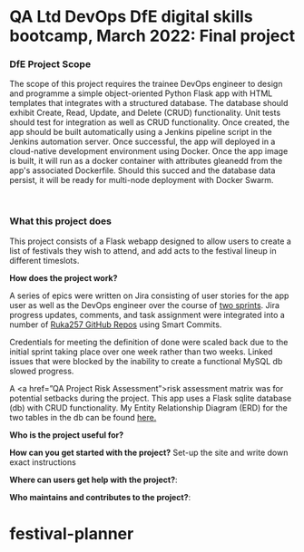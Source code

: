 # QA Ltd DevOps DfE digital skills bootcamp, March 2022: Final project

<h3>DfE Project Scope</h3>
<p>The scope of this project requires the trainee DevOps engineer to design and programme a simple object-oriented Python Flask app with HTML templates that integrates with a structured database. The database should exhibit Create, Read, Update, and Delete (CRUD) functionality. Unit tests should test for integration as well as CRUD functionality. Once created, the app should be built automatically using a Jenkins pipeline script in the Jenkins automation server. Once successful, the app will deployed in a cloud-native development environment using Docker. Once the app image is built, it will run as a docker container with attributes gleanedd from the app's associated Dockerfile. Should this succed and the database data persist, it will be ready for multi-node deployment with Docker Swarm.</p>
<br>
<h3>What this project does</h3>
<p>This project consists of a Flask webapp designed to allow users to create a list of festivals they wish to attend, and add acts to the festival lineup in different timeslots.</p>
<p><strong>How does the project work?</strong>

<p>A series of epics were written on Jira consisting of user stories for the app user as well as the DevOps engineer over the course of <a href="https://rebekah-akingbala.atlassian.net/jira/software/projects/QBAFA/boards/2/roadmap">two sprints</a>. Jira progress updates, comments, and task assignment were integrated into a number of <a href="https://rebekah-akingbala.atlassian.net/jira/software/projects/QBAFA/code">Ruka257 GitHub Repos</a> using Smart Commits.</p>
<p>Credentials for meeting the definition of done were scaled back due to the initial sprint taking place over one week rather than two weeks. Linked issues that were blocked by the inability to create a functional MySQL db slowed progress.

A <a href=”QA Project Risk Assessment”>risk assessment matrix</a> was for potential setbacks during the project.
This app uses a Flask sqlite database (db) with CRUD functionality. My Entity Relationship Diagram (ERD) for the two tables in the db can be found <a href="https://drive.google.com/file/d/1AAGMHl3QwkLKCghRbad20MXuhN5mQizZ/view?usp=sharing">here.</a></p>

<strong>Who is the project useful for?</strong> 

<strong>How can you get started with the project?</strong>  Set-up the site and write down exact instructions

<strong>Where can users get help with the project?</strong>:

<strong>Who maintains and contributes to the project?</strong>:
# festival-planner
